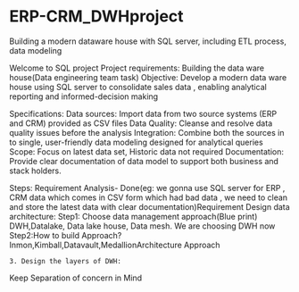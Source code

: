 # ERP-CRM_DWHproject
Building a modern dataware house with SQL server, including ETL process, data modeling

Welcome to SQL project
Project requirements: Building the data ware house(Data engineering team task)
Objective:
Develop a modern data ware house using SQL server to consolidate sales data , enabling analytical reporting and informed-decision making

Specifications:
Data sources: Import data from two source systems (ERP and CRM) provided as CSV files
Data Quality: Cleanse and resolve data quality issues before the analysis
Integration: Combine both the sources in to single, user-friendly data modeling designed for analytical queries
Scope: Focus on latest data set, Historic data not required
Documentation: Provide clear documentation of data model to support both business and stack holders.

Steps:
Requirement Analysis- Done(eg: we gonna use SQL server for ERP , CRM data which comes in CSV form which had bad data , we need to clean and store the latest data with clear documentation)Requirement 
Design data architecture:
Step1: Choose data management approach(Blue print) DWH,Datalake, Data lake house, Data mesh. We are choosing DWH now
 Step2:How to build Approach?Inmon,Kimball,Datavault,MedallionArchitecture Approach

	3. Design the layers of DWH:

Keep Separation of concern in Mind
	


